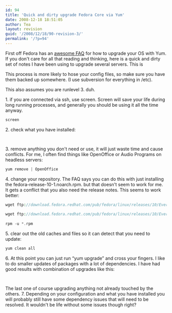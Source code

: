```yaml
---
id: 94
title: 'Quick and dirty upgrade Fedora Core via Yum'
date: 2008-12-18 18:51:05
author: Tea
layout: revision
guid: '/2008/12/18/90-revision-3/'
permalink: '/?p=94'
---
```


First off Fedora has an [awesome FAQ](http://fedoraproject.org/wiki/YumUpgradeFaq) for how to upgrade your OS with Yum. If you don't care for all that reading and thinking, here is a quick and dirty set of notes I have been using to upgrade several servers. This is

This process is more likely to hose your config files, so make sure you have them backed up somewhere. (I use subversion for everything in /etc).

This also assumes you are runlevel 3. duh.

1\. if you are connected via ssh, use screen. Screen will save your life during long running processes, and generally you should be using it all the time anyway.

```php
screen
```

2\. check what you have installed:

```php
 
```

3\. remove anything you don't need or use, it will just waste time and cause conflicts. For me, I often find things like OpenOffice or Audio Programs on headless servers:

```php
yum remove | OpenOffice
```

4\. change your repository. The FAQ says you can do this with just installing the fedora-release-10-1.noarch.rpm. but that doesn't seem to work for me. It gets a conflict that you also need the release notes. This seems to work better:

```php
wget ftp://download.fedora.redhat.com/pub/fedora/linux/releases/10/Everything/i386/os/Packages/fedora-release-10-1.noarch.rpm
 
wget ftp://download.fedora.redhat.com/pub/fedora/linux/releases/10/Everything/i386/os/Packages/fedora-release-notes-10.0.0-1.noarch.rpm
 
rpm -u *.rpm
```

5\. clear out the old caches and files so it can detect that you need to update:

```php
yum clean all
```

6\. At this point you can just run “yum upgrade” and cross your fingers. I like to do smaller updates of packages with a lot of dependencies. I have had good results with combination of upgrades like this:

```php
 
```

  
The last one of course upgrading anything not already touched by the others. 7\. Depending on your configuration and what you have installed you will probably still have some dependency issues that will need to be resolved. It wouldn't be life without some issues though right?